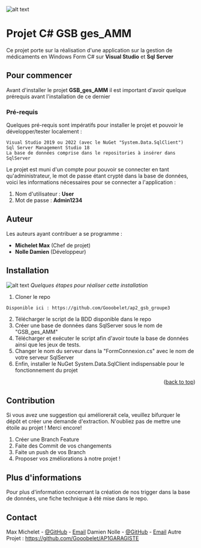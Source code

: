 ![alt text](https://sites.google.com/site/portcomptongjea/missions/projetpersonnelencadre-bts/gsb.jpg?attredirects=0)
# Projet C# GSB ges_AMM
Ce projet porte sur la réalisation d'une application sur la gestion de médicaments en Windows Form C# sur **Visual Studio** et **Sql Server**
## Pour commencer
Avant d'installer le projet **GSB_ges_AMM** il est important d'avoir quelque prérequis avant l'installation de ce dernier
### Pré-requis 
Quelques pré-requis sont impératifs pour installer le projet et pouvoir le développer/tester localement :
```
Visual Studio 2019 ou 2022 (avec le NuGet "System.Data.SqlClient")
Sql Server Management Studio 18
La base de données comprise dans le repositories à insérer dans SqlServer
```

Le projet est muni d'un compte pour pouvoir se connecter en tant qu'administrateur, le mot de passe étant crypté dans la base de données, voici les informations nécessaires pour se connecter a l'application :
1. Nom d'utilisateur : **User**
2. Mot de passe : **Admin1234**

## Auteur
Les auteurs ayant contribuer a se programme :
- **Michelet Max** (Chef de projet)
- **Nolle Damien** (Développeur)

## Installation
![alt text](https://i2.wp.com/leblogducodeur.fr/wp-content/uploads/2020/02/c.png?w=1200&ssl=1)
*Quelques étapes pour réaliser cette installation*
1. Cloner le repo
```
Disponible ici : https://github.com/Gooobelet/ap2_gsb_groupe3
```
2. Télécharger le script de la BDD disponible dans le repo
3. Créer une base de données dans SqlServer sous le nom de "GSB_ges_AMM"
4. Télécharger et exécuter le script afin d'avoir toute la base de données ainsi que les jeux de tests.
5. Changer le nom du serveur dans la "FormConnexion.cs" avec le nom de votre serveur SqlServer
6. Enfin, installer le NuGet System.Data.SqlClient indispensable pour le fonctionnement du projet

<p align="right">(<a href="#readme-top">back to top</a>)</p>

## Contribution
Si vous avez une suggestion qui améliorerait cela, veuillez bifurquer le dépôt et créer une demande d'extraction. N'oubliez pas de mettre une étoile au projet ! Merci encore!
1. Créer une Branch Feature
2. Faite des Commit de vos changements
3. Faite un push de vos Branch
4. Proposer vos zméliorations à notre projet !

## Plus d'informations
Pour plus d'information concernant la création de nos trigger dans la base de données, une fiche technique à été mise dans le repo.

## Contact
Max Michelet - [@GitHub](https://github.com/Gooobelet) - [Email](micheletmax07@gmail.com)
Damien Nolle - [@GitHub](https://github.com/DNOLLE27) - [Email](damien.nolle@stadjutor.com)
Autre Projet : https://github.com/Gooobelet/AP1GARAGISTE

